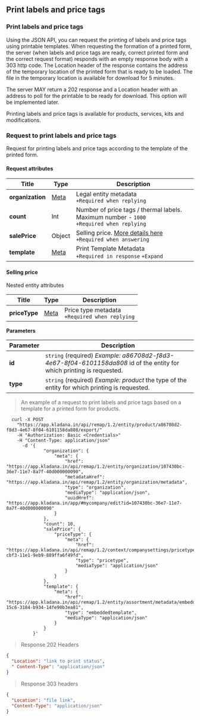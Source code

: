 ## Print labels and price tags
### Print labels and price tags
Using the JSON API, you can request the printing of labels and price tags using printable templates.
When requesting the formation of a printed form, the server (when labels and price tags are ready, correct
printed form and the correct request format) responds with an empty response body with a 303 http code.
The Location header of the response contains the address of the temporary location of the printed form that is ready to be loaded.
The file in the temporary location is available for download for 5 minutes.

The server MAY return a 202 response and a Location header with an address to poll for the printable to be ready for download.
This option will be implemented later.

Printing labels and price tags is available for products, services, kits and modifications.

### Request to print labels and price tags

Request for printing labels and price tags according to the template of the printed form.

#### Request attributes

| Title| Type                                               | Description|
| ---------|----------------------------------------------------| ----------|
| **organization** | [Meta](../#kladana-json-api-general-info-metadata) | Legal entity metadata<br>`+Required when replying` |
| **count** | Int                                                | Number of price tags / thermal labels. Maximum number - `1000`<br>`+Required when replying` |
| **salePrice** | Object                                             | Selling price. [More details here](../dictionaries/#entities-pechat-atiketok-i-cennikow-zapros-na-pechat-atiketok-i-cennikow-atributy-zaprosa-cena-prodazhi)<br>`+Required when answering` |
| **template** | [Meta](../#kladana-json-api-general-info-metadata) | Print Template Metadata<br>`+Required in response` `+Expand` |

#### Selling price
Nested entity attributes

| Title| Type| Description|
| ---------| -----| ----------|
| **priceType** | [Meta](../#kladana-json-api-general-info-metadata) | Price type metadata<br>`+Required when replying` |


**Parameters**

| Parameter | Description|
| ---------| ---------|
| **id** | `string` (required) *Example: a86708d2-f8d3-4e67-8f04-6101158da808* id of the entity for which printing is requested. |
| **type** | `string` (required) *Example: product* the type of the entity for which printing is requested. |

> An example of a request to print labels and price tags based on a template for a printed form for products.

```shell
  curl -X POST
    "https://app.kladana.in/api/remap/1.2/entity/product/a86708d2-f8d3-4e67-8f04-6101158da808/export/"
    -H "Authorization: Basic <Credentials>"
    -H "Content-Type: application/json"
      -d '{
              "organization": {
                  "meta": {
                      "href": "https://app.kladana.in/api/remap/1.2/entity/organization/107430bc-36e7-11e7-8a7f-40d000000090",
                      "metadataHref": "https://app.kladana.in/api/remap/1.2/entity/organization/metadata",
                      "type": "organization",
                      "mediaType": "application/json",
                      "uuidHref": "https://app.kladana.in/app/#mycompany/edit?id=107430bc-36e7-11e7-8a7f-40d000000090"
                  }
              },
              "count": 10,
              "salePrice": {
                  "priceType": {
                      "meta": {
                          "href": "https://app.kladana.in/api/remap/1.2/context/companysettings/pricetype/672559f1-cbf3-11e1-9eb9-889ffa6f49fd",
                          "type": "pricetype",
                          "mediaType": "application/json"
                      }
                  }
              },
              "template": {
                  "meta": {
                      "href": "https://app.kladana.in/api/remap/1.2/entity/assortment/metadata/embeddedtemplate/f8e295eb-15c6-3184-b934-14fe90b3ea81",
                      "type": "embeddedtemplate",
                      "mediaType": "application/json"
                  }
              }
          }'  
```

> Response 202 Headers

```json
{
  "Location": "link to print status",
  " Content-Type": "application/json"
}
```

> Response 303 headers

```json
{
  "Location": "file link",
  "Content-Type": "application/json"
}
```
